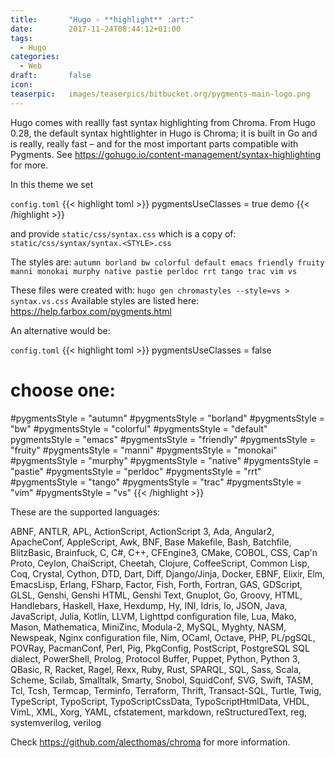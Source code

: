 ```yaml
---
title:       "Hugo - **highlight** :art:"
date:        2017-11-24T08:44:12+01:00
tags:
  - Hugo
categories:
  - Web
draft:       false
icon:        
teaserpic:   images/teaserpics/bitbucket.org/pygments-main-logo.png
---
```


Hugo comes with reallly fast syntax highlighting from Chroma.
From Hugo 0.28, the default syntax hightlighter in Hugo is Chroma; it
is built in Go and is really, really fast – and for the most important
parts compatible with Pygments.
See https://gohugo.io/content-management/syntax-highlighting for more.

<!--more-->

In this theme we set

`config.toml`
{{< highlight toml >}}
pygmentsUseClasses = true
demo
{{< /highlight >}}

and provide `static/css/syntax.css` which is a copy of: `static/css/syntax/syntax.<STYLE>.css`   

The styles are:
`autumn borland bw colorful default emacs friendly fruity manni monokai murphy native pastie perldoc rrt tango trac vim vs`

These files were created with: `hugo gen chromastyles --style=vs > syntax.vs.css`
Available styles are listed here: https://help.farbox.com/pygments.html


An alternative would be:

`config.toml`
{{< highlight toml >}}
pygmentsUseClasses = false
# choose one:
#pygmentsStyle = "autumn"
#pygmentsStyle = "borland"
#pygmentsStyle = "bw"
#pygmentsStyle = "colorful"
#pygmentsStyle = "default"
pygmentsStyle = "emacs"
#pygmentsStyle = "friendly"
#pygmentsStyle = "fruity"
#pygmentsStyle = "manni"
#pygmentsStyle = "monokai"
#pygmentsStyle = "murphy"
#pygmentsStyle = "native"
#pygmentsStyle = "pastie"
#pygmentsStyle = "perldoc"
#pygmentsStyle = "rrt"
#pygmentsStyle = "tango"
#pygmentsStyle = "trac"
#pygmentsStyle = "vim"
#pygmentsStyle = "vs"
{{< /highlight >}}




These are the supported languages:

ABNF, ANTLR, APL, ActionScript, ActionScript 3, Ada, Angular2,
ApacheConf, AppleScript, Awk, BNF, Base Makefile, Bash, Batchfile,
BlitzBasic, Brainfuck, C, C#, C++, CFEngine3, CMake, COBOL, CSS, Cap'n
Proto, Ceylon, ChaiScript, Cheetah, Clojure, CoffeeScript, Common
Lisp, Coq, Crystal, Cython, DTD, Dart, Diff, Django/Jinja, Docker,
EBNF, Elixir, Elm, EmacsLisp, Erlang, FSharp, Factor, Fish, Forth,
Fortran, GAS, GDScript, GLSL, Genshi, Genshi HTML, Genshi Text,
Gnuplot, Go, Groovy, HTML, Handlebars, Haskell, Haxe, Hexdump, Hy,
INI, Idris, Io, JSON, Java, JavaScript, Julia, Kotlin, LLVM, Lighttpd
configuration file, Lua, Mako, Mason, Mathematica, MiniZinc, Modula-2,
MySQL, Myghty, NASM, Newspeak, Nginx configuration file, Nim, OCaml,
Octave, PHP, PL/pgSQL, POVRay, PacmanConf, Perl, Pig, PkgConfig,
PostScript, PostgreSQL SQL dialect, PowerShell, Prolog, Protocol
Buffer, Puppet, Python, Python 3, QBasic, R, Racket, Ragel, Rexx,
Ruby, Rust, SPARQL, SQL, Sass, Scala, Scheme, Scilab, Smalltalk,
Smarty, Snobol, SquidConf, SVG, Swift, TASM, Tcl, Tcsh, Termcap,
Terminfo, Terraform, Thrift, Transact-SQL, Turtle, Twig, TypeScript,
TypoScript, TypoScriptCssData, TypoScriptHtmlData, VHDL, VimL, XML,
Xorg, YAML, cfstatement, markdown, reStructuredText, reg,
systemverilog, verilog

Check https://github.com/alecthomas/chroma for more information.


